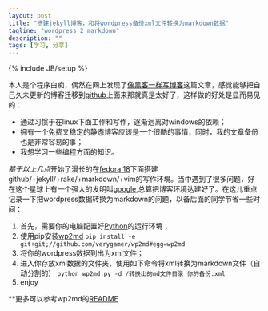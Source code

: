 ```yaml
---
layout: post
title: "搭建jekyll博客，和将wordpress备份xml文件转换为markdown数据"
tagline: "wordpress 2 markdown"
description: ""
tags: [学习, 分享]
---
```

{% include JB/setup %}

本人是个程序白痴，偶然在网上发现了[像黑客一样写博客][1]这篇文章，感觉能够把自己久未更新的博客迁移到[github](http://www.github.com)上面来那就真是太好了，这样做的好处是显而易见的：

* 通过习惯于在linux下面工作和写作，逐渐远离对windows的依赖；
* 拥有一个免费又稳定的静态博客应该是一个很酷的事情，同时，我的文章备份也是非常容易的事；
* 我想学习一些编程方面的知识。

*基于以上几点*开始了漫长的在[fedora 18][2]下面搭建github/+jekyll/+rake/+markdown/+vim的写作环境。当中遇到了很多问题，好在这个星球上有一个强大的发明叫[google](http://www.google.com),总算把博客环境达建好了。在这儿重点记录一下把wordpress数据转换为markdown的问题，以备后面的同学节省一些时间：

1. 首先，需要你的电脑配置好[Python][3]的运行环境；
2. 使用pip安装[wp2md](http://github.com/verygamer/wp2md)
    `pip install -e git+git;//github.com/verygamer/wp2md#egg=wp2md`    
3. 将你的wordpress数据到出为xml文件；
4. 进入你存放xml数据的文件夹，使用如下命令将xml转换为markdown文件（自动分割的）
    `python wp2md.py -d /转换出的md文件目录 你的备份.xml`    
5. enjoy

**更多可以参考wp2md的[README][4]

[1]:http://www.soimort.org/posts/101/
[2]:http://fedoraproject.org/get-fedora
[3]:http://zh.wikipedia.org/wiki/Python
[4]:https://github.com/verygamer/wp2md/blob/master/README.md
